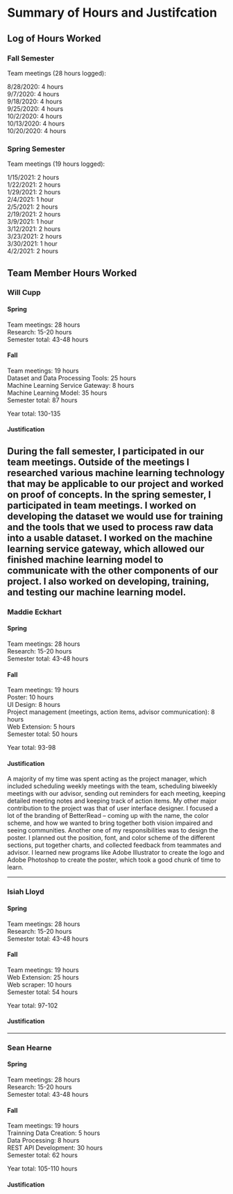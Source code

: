# Summary of Hours and Justifcation

## Log of Hours Worked
### Fall Semester
Team meetings (28 hours logged):

8/28/2020: 4 hours  
9/7/2020: 4 hours  
9/18/2020: 4 hours  
9/25/2020: 4 hours  
10/2/2020: 4 hours  
10/13/2020: 4 hours  
10/20/2020: 4 hours  

### Spring Semester
Team meetings (19 hours logged):

1/15/2021: 2 hours  
1/22/2021: 2 hours  
1/29/2021: 2 hours  
2/4/2021: 1 hour  
2/5/2021: 2 hours  
2/19/2021: 2 hours  
3/9/2021: 1 hour  
3/12/2021: 2 hours   
3/23/2021: 2 hours   
3/30/2021: 1 hour   
4/2/2021: 2 hours   

## Team Member Hours Worked
### Will Cupp  
#### Spring
Team meetings: 28 hours  
Research: 15-20 hours  
Semester total: 43-48 hours  
#### Fall  
Team meetings: 19 hours  
Dataset and Data Processing Tools: 25 hours  
Machine Learning Service Gateway: 8 hours  
Machine Learning Model: 35 hours  
Semester total: 87 hours  
  
Year total:  130-135  
#### Justification
During the fall semester, I participated in our team meetings. Outside of the meetings I researched various machine learning technology that may be applicable to our project and worked on proof of concepts.  In the spring semester, I participated in team meetings.  I worked on developing the dataset we would use for training and the tools that we used to process raw data into a usable dataset.  I worked on the machine learning service gateway, which allowed our finished machine learning model to communicate with the other components of our project.  I also worked on developing, training, and testing our machine learning model.
---

### Maddie Eckhart
#### Spring
Team meetings: 28 hours  
Research: 15-20 hours  
Semester total: 43-48 hours  
#### Fall  
Team meetings: 19 hours  
Poster: 10 hours  
UI Design: 8 hours  
Project management (meetings, action items, advisor communication): 8 hours  
Web Extension: 5 hours  
Semester total: 50 hours  
  
Year total:  93-98  
#### Justification
A majority of my time was spent acting as the project manager, which included scheduling weekly meetings with the team, scheduling biweekly meetings with our advisor, sending out reminders for each meeting, keeping detailed meeting notes and keeping track of action items. My other major contribution to the project was that of user interface designer. I focused a lot of the branding of BetterRead – coming up with the name, the color scheme, and how we wanted to bring together both vision impaired and seeing communities. Another one of my responsibilities was to design the poster. I planned out the position, font, and color scheme of the different sections, put together charts, and collected feedback from teammates and advisor. I learned new programs like Adobe Illustrator to create the logo and Adobe Photoshop to create the poster, which took a good chunk of time to learn.

---

### Isiah Lloyd
#### Spring
Team meetings: 28 hours  
Research: 15-20 hours  
Semester total: 43-48 hours  
#### Fall  
Team meetings: 19 hours  
Web Extension: 25 hours  
Web scraper: 10 hours  
Semester total: 54 hours  
  
Year total:  97-102  
#### Justification

---

### Sean Hearne
#### Spring
Team meetings: 28 hours  
Research: 15-20 hours  
Semester total: 43-48 hours  
#### Fall  
Team meetings: 19 hours  
Trainning Data Creation: 5 hours  
Data Processing: 8 hours  
REST API Development: 30 hours  
Semester total: 62 hours  
  
Year total:  105-110 hours
#### Justification
